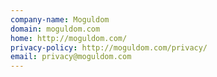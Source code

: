 ```yaml
---
company-name: Moguldom
domain: moguldom.com
home: http://moguldom.com/
privacy-policy: http://moguldom.com/privacy/
email: privacy@moguldom.com
---
```




